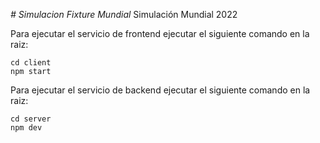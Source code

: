 <em> # Simulacion Fixture Mundial </em>
Simulación Mundial 2022

Para ejecutar el servicio de frontend ejecutar el siguiente comando en la raiz:

    cd client
    npm start

Para ejecutar el servicio de backend ejecutar el siguiente comando en la raiz:

    cd server
    npm dev